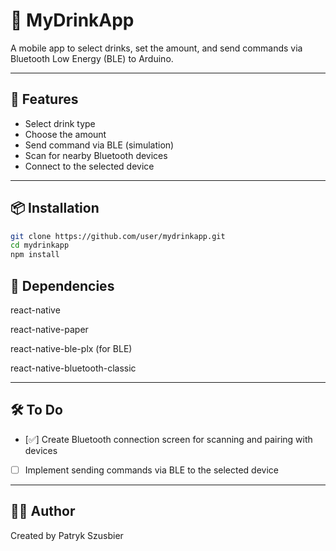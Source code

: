 # 🥤 MyDrinkApp

A mobile app to select drinks, set the amount, and send commands via Bluetooth Low Energy (BLE) to Arduino.

---

## 🚀 Features

- Select drink type
- Choose the amount
- Send command via BLE (simulation)
- Scan for nearby Bluetooth devices
- Connect to the selected device

---

## 📦 Installation

```bash
git clone https://github.com/user/mydrinkapp.git
cd mydrinkapp
npm install
```

## 📱 Dependencies

react-native

react-native-paper

react-native-ble-plx (for BLE)

react-native-bluetooth-classic

---

## 🛠️ To Do

- [✅] Create Bluetooth connection screen for scanning and pairing with devices
- [ ] Implement sending commands via BLE to the selected device

---

## 🧑‍💻 Author

Created by Patryk Szusbier
